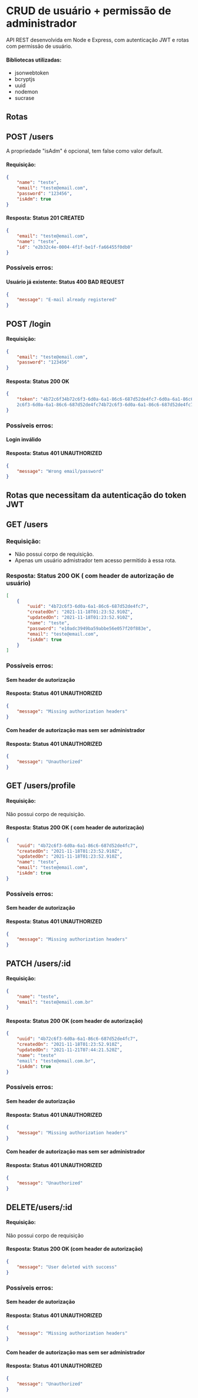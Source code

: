 
# CRUD de usuário + permissão de administrador

API REST desenvolvida em Node e Express, com autenticação JWT e rotas com permissão de usuário.

#### Bibliotecas utilizadas:
- jsonwebtoken
- bcryptjs
- uuid
- nodemon
- sucrase


## Rotas


## POST /users

A propriedade "isAdm" é opcional, tem false como valor default.
#### Requisição:
```json
{
    "name": "teste",
    "email": "teste@email.com",
    "password": "123456",
    "isAdm": true 
}
```
#### Resposta: Status 201 CREATED
```json
{
	"email": "teste@email.com",
	"name": "teste",
	"id": "e2b32c4e-0004-4f1f-be1f-fa66455f0db0"
}
```

### Possíveis erros: 
#### Usuário já existente: Status 400 BAD REQUEST
```json
{
    "message": "E-mail already registered"
}
```

## POST /login
#### Requisição:
```json
{
    "email": "teste@email.com",
    "password": "123456"
}
```
#### Resposta: Status 200 OK
```json
{
    "token": "4b72c6f34b72c6f3-6d0a-6a1-86c6-687d52de4fc7-6d0a-6a1-86c6-687d
    2c6f3-6d0a-6a1-86c6-687d52de4fc74b72c6f3-6d0a-6a1-86c6-687d52de4fc7"
}
```

### Possíveis erros: 
#### Login inválido
#### Resposta: Status 401 UNAUTHORIZED
```json
{
    "message": "Wrong email/password"
}
```
## Rotas que necessitam da autenticação do token JWT

## GET /users

### Requisição:
- Não possui corpo de requisição. 
- Apenas um  usuário admistrador tem acesso permitido à essa rota.

### Resposta: Status 200 OK ( com header de autorização de usuário)
```json
[
    {
        "uuid": "4b72c6f3-6d0a-6a1-86c6-687d52de4fc7",
        "createdOn": "2021-11-18T01:23:52.910Z",
        "updatedOn": "2021-11-18T01:23:52.910Z",
        "name": "teste",
        "password": "e10adc3949ba59abbe56e057f20f883e",
        "email": "teste@email.com",
        "isAdm": true
    }
]
```
### Possíveis erros: 
#### Sem header de autorização
#### Resposta: Status 401 UNAUTHORIZED
```json
{
    "message": "Missing authorization headers"
}
```
#### Com header de autorização mas sem ser administrador
#### Resposta: Status 401 UNAUTHORIZED
```json
{
    "message": "Unauthorized"
}
```
## GET /users/profile
#### Requisição:
Não possui corpo de requisição.
#### Resposta: Status 200 OK ( com header de autorização)
```json
{
    "uuid": "4b72c6f3-6d0a-6a1-86c6-687d52de4fc7",
    "createdOn": "2021-11-18T01:23:52.910Z",
    "updatedOn": "2021-11-18T01:23:52.910Z",
    "name": "teste",
    "email": "teste@email.com",
    "isAdm": true
}
```

### Possíveis erros: 
#### Sem header de autorização
#### Resposta: Status 401 UNAUTHORIZED
```json
{
    "message": "Missing authorization headers"
}
```

## PATCH /users/:id

#### Requisição:
```json
{
    "name": "teste",
    "email": "teste@email.com.br"
}
```
#### Resposta: Status 200 OK (com header de autorização)
```json
{
    "uuid": "4b72c6f3-6d0a-6a1-86c6-687d52de4fc7",
    "createdOn": "2021-11-18T01:23:52.910Z",
    "updatedOn": "2021-11-21T07:44:21.520Z",
    "name": "teste"
    "email": "teste@email.com.br",
    "isAdm": true
}
```

### Possíveis erros: 
#### Sem header de autorização
#### Resposta: Status 401 UNAUTHORIZED
```json
{
    "message": "Missing authorization headers"
}
```

#### Com header de autorização mas sem ser administrador
#### Resposta: Status 401 UNAUTHORIZED
```json
{
    "message": "Unauthorized"
}
```

## DELETE/users/:id

#### Requisição:
Não possui corpo de requisição

#### Resposta: Status 200 OK (com header de autorização)
```json
{
    "message": "User deleted with success"
}
```

### Possíveis erros: 
#### Sem header de autorização
#### Resposta: Status 401 UNAUTHORIZED
```json
{
    "message": "Missing authorization headers"
}
```

#### Com header de autorização mas sem ser administrador
#### Resposta: Status 401 UNAUTHORIZED
```json
{
    "message": "Unauthorized"
}
```